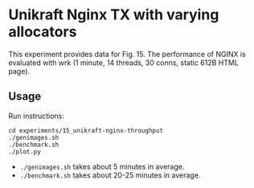 # Unikraft Nginx TX with varying allocators

This experiment provides data for Fig. 15. The performance of NGINX is
evaluated with wrk (1 minute, 14 threads, 30 conns, static 612B HTML
page).

## Usage

Run instructions:

```
cd experiments/15_unikraft-nginx-throughput
./genimages.sh
./benchmark.sh
./plot.py
```

- `./genimages.sh` takes about 5 minutes in average.
- `./benchmark.sh` takes about 20-25 minutes in average.
